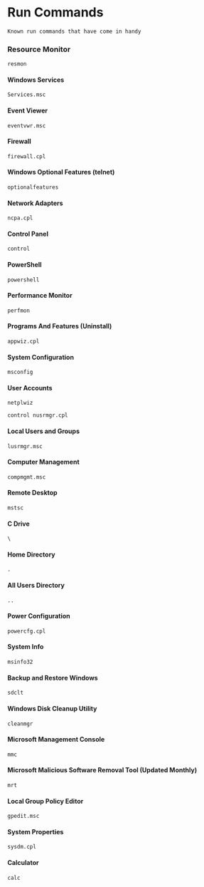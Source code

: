 # Run Commands

    Known run commands that have come in handy
    
### Resource Monitor

    resmon
    
#### Windows Services

    Services.msc
    
#### Event Viewer

    eventvwr.msc
    
#### Firewall

    firewall.cpl
    
#### Windows Optional Features (telnet)

    optionalfeatures
    
#### Network Adapters

    ncpa.cpl
    
#### Control Panel

    control
    
#### PowerShell

    powershell 
    
#### Performance Monitor

    perfmon
    
#### Programs And Features (Uninstall)

    appwiz.cpl
    
#### System Configuration
    
    msconfig
    
#### User Accounts

    netplwiz

    control nusrmgr.cpl

#### Local Users and Groups

    lusrmgr.msc
    
#### Computer Management

    compmgmt.msc
    
#### Remote Desktop

    mstsc
    
#### C Drive

    \
    
#### Home Directory

    .
    
#### All Users Directory

    ..
    
#### Power Configuration

    powercfg.cpl
    
#### System Info

    msinfo32
    
#### Backup and Restore Windows
    
    sdclt
    
#### Windows Disk Cleanup Utility

    cleanmgr
    
#### Microsoft Management Console

    mmc
    
#### Microsoft Malicious Software Removal Tool (Updated Monthly)

    mrt
    
#### Local Group Policy Editor

    gpedit.msc
    
#### System Properties

    sysdm.cpl

#### Calculator

    calc
    

    